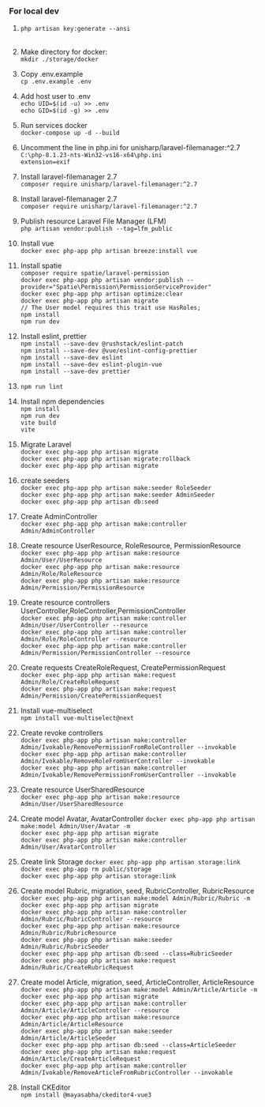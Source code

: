 ### For local dev

1) `php artisan key:generate --ansi` <br><br>

2) Make directory for docker: <br>
   `mkdir ./storage/docker` <br>

3) Copy .env.example <br>
   `cp .env.example .env` <br>

4) Add host user to .env <br>
   `echo UID=$(id -u) >> .env` <br>
   `echo GID=$(id -g) >> .env` <br>

5) Run services docker <br>
   `docker-compose up -d --build` <br>

6) Uncomment the line in php.ini for unisharp/laravel-filemanager:^2.7 <br>
   `C:\php-8.1.23-nts-Win32-vs16-x64\php.ini` <br>
   `extension=exif` <br>

7) Install laravel-filemanager 2.7 <br>
   `composer require unisharp/laravel-filemanager:^2.7` <br>

8) Install laravel-filemanager 2.7 <br>
   `composer require unisharp/laravel-filemanager:^2.7` <br>

9) Publish resource Laravel File Manager (LFM) <br>
   `php artisan vendor:publish --tag=lfm_public` <br>

10) Install vue <br>
   `docker exec php-app php artisan breeze:install vue` <br>

11) Install spatie <br>
   `composer require spatie/laravel-permission` <br>
   `docker exec php-app php artisan vendor:publish --provider="Spatie\Permission\PermissionServiceProvider"` <br>
   `docker exec php-app php artisan optimize:clear` <br>
   `docker exec php-app php artisan migrate`<br>
   `// The User model requires this trait
   use HasRoles;`<br>
   `npm install` <br>
   `npm run dev` <br>

12) Install eslint, prettier <br>
   `npm install --save-dev @rushstack/eslint-patch` <br>
   `npm install --save-dev @vue/eslint-config-prettier` <br>
   `npm install --save-dev eslint` <br>
   `npm install --save-dev eslint-plugin-vue` <br>
   `npm install --save-dev prettier` <br>

13) `npm run lint` <br>

14) Install npm dependencies <br>
    `npm install` <br>
    `npm run dev` <br>
    `vite build` <br>
    `vite` <br>

15) Migrate Laravel <br>
    `docker exec php-app php artisan migrate`<br>
    `docker exec php-app php artisan migrate:rollback`<br>
    `docker exec php-app php artisan migrate` <br>

16) create seeders <br>
    `docker exec php-app php artisan make:seeder RoleSeeder` <br>
    `docker exec php-app php artisan make:seeder AdminSeeder` <br>
    `docker exec php-app php artisan db:seed` <br>

17) Create AdminController <br>
    `docker exec php-app php artisan make:controller Admin/AdminController` <br>

18) Create resource UserResource, RoleResource, PermissionResource <br>
    `docker exec php-app php artisan make:resource Admin/User/UserResource` <br>
    `docker exec php-app php artisan make:resource Admin/Role/RoleResource` <br>
    `docker exec php-app php artisan make:resource Admin/Permission/PermissionResource` <br>

19) Create resource controllers UserController,RoleController,PermissionController <br>
    `docker exec php-app php artisan make:controller Admin/User/UserController --resource` <br>
    `docker exec php-app php artisan make:controller Admin/Role/RoleController --resource` <br>
    `docker exec php-app php artisan make:controller Admin/Permission/PermissionController --resource` <br>

20) Create requests CreateRoleRequest, CreatePermissionRequest <br>
    `docker exec php-app php artisan make:request Admin/Role/CreateRoleRequest` <br>
    `docker exec php-app php artisan make:request Admin/Permission/CreatePermissionRequest` <br>

21) Install vue-multiselect <br>
    `npm install vue-multiselect@next` <br>

22) Create revoke controllers <br>
    `docker exec php-app php artisan make:controller Admin/Ivokable/RemovePermissionFromRoleController --invokable` <br>
    `docker exec php-app php artisan make:controller Admin/Ivokable/RemoveRoleFromUserController --invokable` <br>
    `docker exec php-app php artisan make:controller Admin/Ivokable/RemovePermissionFromUserController --invokable` <br>

23) Create resource UserSharedResource <br>
    `docker exec php-app php artisan make:resource Admin/User/UserSharedResource` <br>

24) Create model Avatar, AvatarController
    `docker exec php-app php artisan make:model Admin/User/Avatar -m` <br>
    `docker exec php-app php artisan migrate`<br>
    `docker exec php-app php artisan make:controller Admin/User/AvatarController` <br>

25) Create link Storage 
    `docker exec php-app php artisan storage:link`<br> 
    `docker exec php-app rm public/storage`<br>
    `docker exec php-app php artisan storage:link`<br>

26) Create model Rubric, migration, seed, RubricController, RubricResource
    `docker exec php-app php artisan make:model Admin/Rubric/Rubric -m` <br>
    `docker exec php-app php artisan migrate`<br>
    `docker exec php-app php artisan make:controller Admin/Rubric/RubricController --resource` <br>
    `docker exec php-app php artisan make:resource Admin/Rubric/RubricResource` <br>
    `docker exec php-app php artisan make:seeder Admin/Rubric/RubricSeeder` <br>
    `docker exec php-app php artisan db:seed --class=RubricSeeder` <br>
    `docker exec php-app php artisan make:request Admin/Rubric/CreateRubricRequest` <br>

27) Create model Article, migration, seed, ArticleController, ArticleResource
    `docker exec php-app php artisan make:model Admin/Article/Article -m` <br>
    `docker exec php-app php artisan migrate`<br>
    `docker exec php-app php artisan make:controller Admin/Article/ArticleController --resource` <br>
    `docker exec php-app php artisan make:resource Admin/Article/ArticleResource` <br>
    `docker exec php-app php artisan make:seeder Admin/Article/ArticleSeeder` <br>
    `docker exec php-app php artisan db:seed --class=ArticleSeeder` <br>
    `docker exec php-app php artisan make:request Admin/Article/CreateArticleRequest` <br>
    `docker exec php-app php artisan make:controller Admin/Ivokable/RemoveArticleFromRubricController --invokable` <br>

28) Install CKEditor <br>
    `npm install @mayasabha/ckeditor4-vue3` <br>
